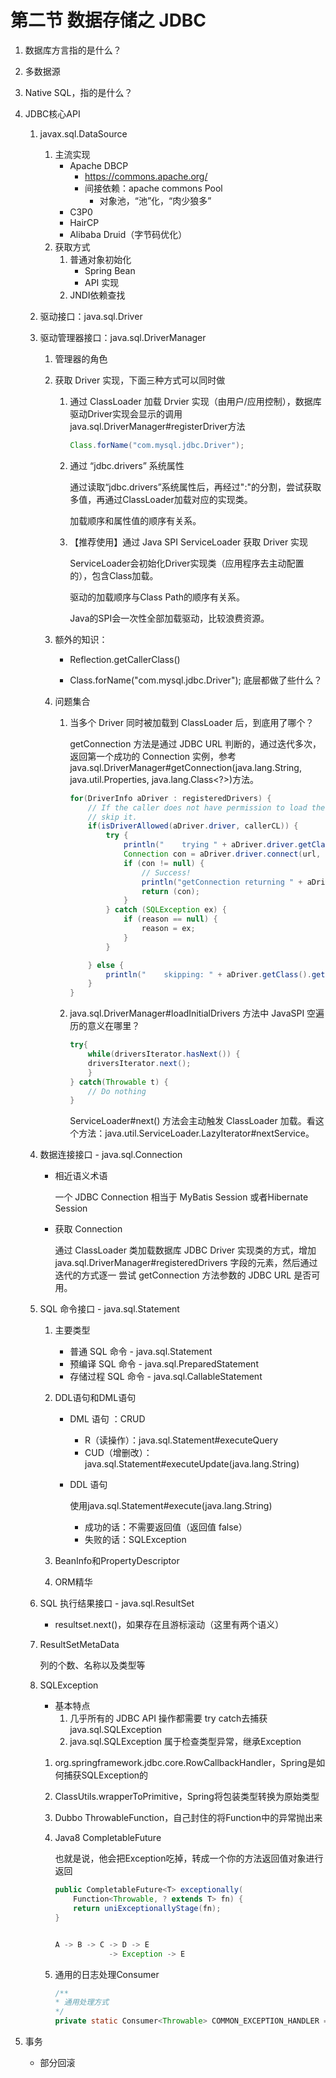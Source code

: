 # 第二节 数据存储之 JDBC

1. 数据库方言指的是什么？

2. 多数据源

3. Native SQL，指的是什么？

4. JDBC核心API

   1. javax.sql.DataSource

      1. 主流实现
         * Apache DBCP
           * https://commons.apache.org/
           * 间接依赖：apache commons Pool
             * 对象池，“池”化，“肉少狼多”
         * C3P0
         * HairCP
         * Alibaba Druid（字节码优化）
      2. 获取方式
         1. 普通对象初始化
            * Spring Bean
            * API 实现
         2. JNDI依赖查找

   2. 驱动接口：java.sql.Driver

   3. 驱动管理器接口：java.sql.DriverManager

      1. 管理器的角色

      2. 获取 Driver 实现，下面三种方式可以同时做

         1. 通过 ClassLoader 加载 Drvier 实现（由用户/应用控制），数据库驱动Driver实现会显示的调用java.sql.DriverManager#registerDriver方法

            ```java
            Class.forName("com.mysql.jdbc.Driver");
            ```

         2. 通过 “jdbc.drivers” 系统属性

            通过读取“jdbc.drivers”系统属性后，再经过":"的分割，尝试获取多值，再通过ClassLoader加载对应的实现类。

            加载顺序和属性值的顺序有关系。

         3. 【推荐使用】通过 Java SPI ServiceLoader 获取 Driver 实现
         
            ServiceLoader会初始化Driver实现类（应用程序去主动配置的），包含Class加载。
            
            驱动的加载顺序与Class Path的顺序有关系。
            
            Java的SPI会一次性全部加载驱动，比较浪费资源。

      3. 额外的知识：

         * Reflection.getCallerClass()

         * Class.forName("com.mysql.jdbc.Driver"); 底层都做了些什么？

      4. 问题集合

         1. 当多个 Driver 同时被加载到 ClassLoader 后，到底用了哪个？

            getConnection 方法是通过 JDBC URL 判断的，通过迭代多次，返回第一个成功的 Connection 实例，参考java.sql.DriverManager#getConnection(java.lang.String, java.util.Properties, java.lang.Class<?>)方法。

            ```java
            for(DriverInfo aDriver : registeredDrivers) {
                // If the caller does not have permission to load the driver then
                // skip it.
                if(isDriverAllowed(aDriver.driver, callerCL)) {
                    try {
                        println("    trying " + aDriver.driver.getClass().getName());
                        Connection con = aDriver.driver.connect(url, info);
                        if (con != null) {
                            // Success!
                            println("getConnection returning " + aDriver.driver.getClass().getName());
                            return (con);
                        }
                    } catch (SQLException ex) {
                        if (reason == null) {
                            reason = ex;
                        }
                    }
            
                } else {
                    println("    skipping: " + aDriver.getClass().getName());
                }
            }
            ```

         2. java.sql.DriverManager#loadInitialDrivers 方法中 JavaSPI 空遍历的意义在哪里？

            ```java
            try{
            	while(driversIterator.hasNext()) {
            	driversIterator.next();
            	}
            } catch(Throwable t) {
            	// Do nothing
            }
            ```

            ServiceLoader#next() 方法会主动触发 ClassLoader 加载。看这个方法：java.util.ServiceLoader.LazyIterator#nextService。

   4. 数据连接接口 - java.sql.Connection

      * 相近语义术语

        一个 JDBC Connection 相当于 MyBatis Session 或者Hibernate Session

      * 获取 Connection

        通过 ClassLoader 类加载数据库 JDBC Driver 实现类的方式，增加 java.sql.DriverManager#registeredDrivers 字段的元素，然后通过迭代的方式逐一 尝试 getConnection 方法参数的 JDBC URL 是否可用。

   5. SQL 命令接口 - java.sql.Statement

      1. 主要类型

         * 普通 SQL 命令 - java.sql.Statement
         * 预编译 SQL 命令 - java.sql.PreparedStatement
         * 存储过程 SQL 命令 - java.sql.CallableStatement

      2. DDL语句和DML语句

         * DML 语句 ：CRUD

           * R（读操作）：java.sql.Statement#executeQuery
           * CUD（增删改）：java.sql.Statement#executeUpdate(java.lang.String)

         * DDL 语句

           使用java.sql.Statement#execute(java.lang.String)

           * 成功的话：不需要返回值（返回值 false）
           * 失败的话：SQLException

      3. BeanInfo和PropertyDescriptor

      4. ORM精华

   6. SQL 执行结果接口 - java.sql.ResultSet

      * resultset.next()，如果存在且游标滚动（这里有两个语义）

   7. ResultSetMetaData

      列的个数、名称以及类型等

   8. SQLException

      * 基本特点
        1. 几乎所有的 JDBC API 操作都需要 try catch去捕获java.sql.SQLException
        2. java.sql.SQLException 属于检查类型异常，继承Exception

      1. org.springframework.jdbc.core.RowCallbackHandler，Spring是如何捕获SQLException的

      2. ClassUtils.wrapperToPrimitive，Spring将包装类型转换为原始类型

      3. Dubbo ThrowableFunction，自己封住的将Function中的异常抛出来

      4. Java8 CompletableFuture 

         也就是说，他会把Exception吃掉，转成一个你的方法返回值对象进行返回

         ```java
         public CompletableFuture<T> exceptionally(
             Function<Throwable, ? extends T> fn) {
             return uniExceptionallyStage(fn);
         }
         
         
         A -> B -> C -> D -> E
                     -> Exception -> E
         ```

      5. 通用的日志处理Consumer

         ```java
         /**
         * 通用处理方式
         */
         private static Consumer<Throwable> COMMON_EXCEPTION_HANDLER = e -> logger.log(Level.SEVERE, e.getMessage());
         ```

5. 事务

   * 部分回滚

